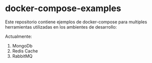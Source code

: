 # docker-compose-examples
Este repositorio contiene ejemplos de docker-compose para multiples herramientas utilizadas en los ambientes de desarrollo:

Actualmente:

1. MongoDb
2. Redis Cache
3. RabbitMQ
